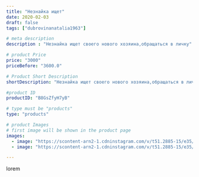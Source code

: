 ```yaml
---
title: "Незнайка ищет"
date: 2020-02-03
draft: false
tags: ["dubrovinanatalia1963"]

# meta description
description : "Незнайка ищет своего нового хозяина,обращаться в личку"

# product Price
price: "3000"
priceBefore: "3600.0"

# Product Short Description
shortDescription: "Незнайка ищет своего нового хозяина,обращаться в личку"

#product ID
productID: "B8GsZfyH7yB"

# type must be "products"
type: "products"

# product Images
# first image will be shown in the product page
images:
  - image: "https://scontent-arn2-1.cdninstagram.com/v/t51.2885-15/e35/83911336_3787491484602081_4628335332865053237_n.jpg?se=7&tp=1&_nc_ht=scontent-arn2-1.cdninstagram.com&_nc_cat=109&_nc_ohc=hWY1uu0-n2YAX-eFYnW&ccb=7-4&oh=70556150ec7dbcb9cc23388965c35947&oe=6084B7D8&ig_cache_key=MjIzNTY2OTUyODEwMDkzODI5Mw%3D%3D.2-ccb7-4"
  - image: "https://scontent-arn2-1.cdninstagram.com/v/t51.2885-15/e35/82458959_122750362376836_8469212866382665415_n.jpg?se=7&tp=1&_nc_ht=scontent-arn2-1.cdninstagram.com&_nc_cat=104&_nc_ohc=eaOiUm2wyewAX-5Tgie&ccb=7-4&oh=b119efef33f9683ad5c78f8199efde98&oe=608282A4&ig_cache_key=MjIzNTY2OTUyODExNzY1MzIzMA%3D%3D.2-ccb7-4"

---
```

lorem
